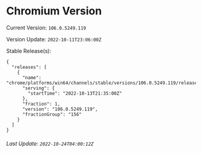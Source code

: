 # Chromium Version

Current Version: `106.0.5249.119`

Version Update: `2022-10-11T23:06:00Z`

Stable Release(s):
```
{
  "releases": [
    {
      "name": "chrome/platforms/win64/channels/stable/versions/106.0.5249.119/releases/1665696900",
      "serving": {
        "startTime": "2022-10-13T21:35:00Z"
      },
      "fraction": 1,
      "version": "106.0.5249.119",
      "fractionGroup": "156"
    }
  ]
}
```

###### Last Update: `2022-10-24T04:00:12Z`
